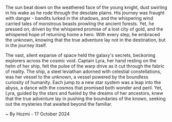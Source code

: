 
The sun beat down on the weathered face of the young knight, dust swirling in his wake as he rode through the desolate plains. His journey was fraught with danger - bandits lurked in the shadows, and the whispering wind carried tales of monstrous beasts prowling the ancient forests. Yet, he pressed on, driven by the whispered promise of a lost city of gold, and the whispered hope of returning home a hero. With every step, he embraced the unknown, knowing that the true adventure lay not in the destination, but in the journey itself. 

The vast, silent expanse of space held the galaxy's secrets, beckoning explorers across the cosmic void. Captain Lyra, her hand resting on the helm of her ship, felt the pulse of the warp drive as it cut through the fabric of reality. The ship, a steel leviathan adorned with celestial constellations, was her vessel to the unknown, a vessel powered by the boundless curiosity of humanity. Each jump to a new star system was a leap into the abyss, a dance with the cosmos that promised both wonder and peril. Yet, Lyra, guided by the stars and fueled by the dreams of her ancestors, knew that the true adventure lay in pushing the boundaries of the known, seeking out the mysteries that awaited beyond the familiar. 

~ By Hozmi - 17 October 2024
